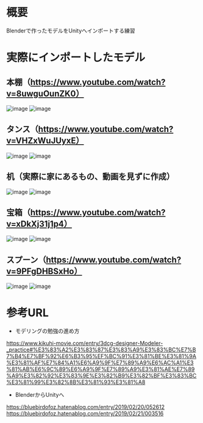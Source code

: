 # 概要
Blenderで作ったモデルをUnityへインポートする練習 

# 実際にインポートしたモデル
## 本棚（https://www.youtube.com/watch?v=8uwguOunZK0）
![image](https://user-images.githubusercontent.com/22285365/150627673-5f388fea-f418-417f-9a46-3dc40fa5dada.png)
![image](https://user-images.githubusercontent.com/22285365/150663791-0a4e81dd-09a9-468f-b12d-f061f2036759.png)

## タンス（https://www.youtube.com/watch?v=VHZxWuJUyxE）
![image](https://user-images.githubusercontent.com/22285365/151692374-b408eb0a-cd61-43f0-b52f-824573a4c72b.png)
![image](https://user-images.githubusercontent.com/22285365/151692340-d8d0f0af-d5d8-4cac-8404-06d7437e5a66.png)

## 机（実際に家にあるもの、動画を見ずに作成）
![image](https://user-images.githubusercontent.com/22285365/153559201-0eee6117-0f38-46ff-ac8f-298e0425af18.png)
![image](https://user-images.githubusercontent.com/22285365/153559093-7177a3ca-23cd-4ec4-af42-d9e1a1b97b6e.png)

## 宝箱（https://www.youtube.com/watch?v=xDkXj31j1p4）
![image](https://user-images.githubusercontent.com/22285365/154053076-13651357-e9be-4251-93e7-1cbeb28ff24c.png)
![image](https://user-images.githubusercontent.com/22285365/154053140-385ecb66-58f7-48c1-91ab-5ab9eff6e8a8.png)

## スプーン（https://www.youtube.com/watch?v=9PFgDHBSxHo）
![image](https://user-images.githubusercontent.com/22285365/154675193-3d9a95aa-c10e-4404-8854-9b27faa914f6.png)
![image](https://user-images.githubusercontent.com/22285365/154675231-8bf1d565-efe1-4160-8bee-6b2804981525.png)

# 参考URL
- モデリングの勉強の進め方

https://www.kikuhi-movie.com/entry/3dcg-designer-Modeler-_practice#%E3%83%A2%E3%83%87%E3%83%A9%E3%83%BC%E7%B7%B4%E7%BF%92%E6%B3%95%EF%BC%91%E3%81%BE%E3%81%9A%E3%81%AF%E7%84%A1%E6%A9%9F%E7%89%A9%E6%AC%A1%E3%81%AB%E6%9C%89%E6%A9%9F%E7%89%A9%E3%81%AE%E7%89%A9%E3%82%92%E3%83%9E%E3%82%B9%E3%82%BF%E3%83%BC%E3%81%99%E3%82%8B%E3%81%93%E3%81%A8

- BlenderからUnityへ

https://bluebirdofoz.hatenablog.com/entry/2019/02/20/052612
https://bluebirdofoz.hatenablog.com/entry/2019/02/21/003516
